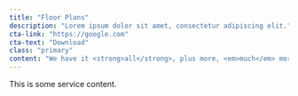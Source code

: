 ```yaml
---
title: "Floor Plans"
description: "Lorem ipsum dolor sit amet, consectetur adipiscing elit."
cta-link: "https://google.com"
cta-text: "Download"
class: "primary"
content: "We have it <strong>all</strong>, plus more, <em>much</em> more"
---
```


This is some service content.